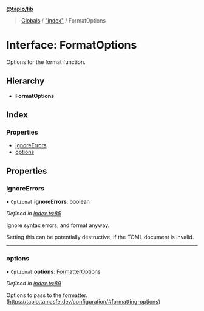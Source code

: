 **[@taplo/lib](../README.md)**

> [Globals](../globals.md) / ["index"](../modules/_index_.md) / FormatOptions

# Interface: FormatOptions

Options for the format function.

## Hierarchy

* **FormatOptions**

## Index

### Properties

* [ignoreErrors](_index_.formatoptions.md#ignoreerrors)
* [options](_index_.formatoptions.md#options)

## Properties

### ignoreErrors

• `Optional` **ignoreErrors**: boolean

*Defined in [index.ts:85](https://github.com/tamasfe/taplo/blob/b68fd29/node/lib/src/index.ts#L85)*

Ignore syntax errors, and format anyway.

Setting this can be potentially destructive,
if the TOML document is invalid.

___

### options

• `Optional` **options**: [FormatterOptions](_index_.formatteroptions.md)

*Defined in [index.ts:89](https://github.com/tamasfe/taplo/blob/b68fd29/node/lib/src/index.ts#L89)*

Options to pass to the formatter. (https://taplo.tamasfe.dev/configuration/#formatting-options)
